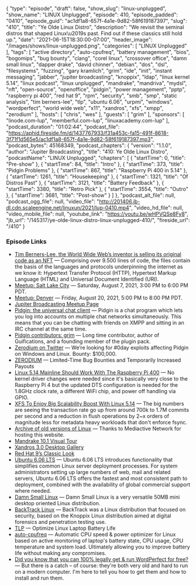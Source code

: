 {
  "type": "episode",
  "draft": false,
  "show_slug": "linux-unplugged",
  "show_name": "LINUX Unplugged",
  "episode": 410,
  "episode_padded": "0410",
  "episode_guid": "ac1df1a8-657f-4a1e-9d82-58f619187397",
  "slug": "410",
  "title": "Ye Olde Linux Distro",
  "description": "We revisit the seminal distros that shaped Linux\u2019s past. Find out if these classics still hold up.",
  "date": "2021-06-15T18:30:00-07:00",
  "header_image": "/images/shows/linux-unplugged.png",
  "categories": [
    "LINUX Unplugged"
  ],
  "tags": [
    "active directory",
    "auto-cpufreq",
    "battery management",
    "bios",
    "bogomips",
    "bug bounty",
    "clang",
    "corel linux",
    "crossover office",
    "damn small linux",
    "dapper drake",
    "david chinner",
    "debian",
    "dos",
    "dsl",
    "filesystems",
    "fuzzing",
    "gary kramlich",
    "grim",
    "ide",
    "init",
    "instant messaging",
    "jabber",
    "jupiter broadcasting",
    "knoppix",
    "ldap",
    "linux kernel 5.14",
    "linux podcast",
    "linux unplugged",
    "mandrake",
    "mandriva",
    "mydsl",
    "nft",
    "open-source",
    "openoffice",
    "pidgin",
    "power management",
    "pptp",
    "raspberry pi 400",
    "red hat 9",
    "rpm",
    "security",
    "smb",
    "smp",
    "static analysis",
    "tim berners-lee",
    "tlp",
    "ubuntu 6.06",
    "urpmi",
    "windows",
    "wordperfect",
    "world wide web",
    "x11",
    "xandros",
    "xfs",
    "xmpp",
    "zerodium"
  ],
  "hosts": [
    "chris",
    "wes"
  ],
  "guests": [
    "grim"
  ],
  "sponsors": [
    "linode.com-lup",
    "memberful.com-lup",
    "linuxacademy.com-lup"
  ],
  "podcast_duration": "01:02:44",
  "podcast_file": "https://aphid.fireside.fm/d/1437767933/f31a453c-fa15-491f-8618-3f71f1d565e5/ac1df1a8-657f-4a1e-9d82-58f619187397.mp3",
  "podcast_bytes": 45168349,
  "podcast_chapters": {
    "version": "1.1.0",
    "author": "Jupiter Broadcasting",
    "title": "410: Ye Olde Linux Distro",
    "podcastName": "LINUX Unplugged",
    "chapters": [
      {
        "startTime": 0,
        "title": "Pre-show"
      },
      {
        "startTime": 84,
        "title": "Intro"
      },
      {
        "startTime": 373,
        "title": "Pidgin Problems"
      },
      {
        "startTime": 867,
        "title": "Raspberry Pi 400 in 5.14"
      },
      {
        "startTime": 1261,
        "title": "Housekeeping"
      },
      {
        "startTime": 1321,
        "title": "Of Distros Past"
      },
      {
        "startTime": 3121,
        "title": "Battery Feedback"
      },
      {
        "startTime": 3380,
        "title": "Retro Pick"
      },
      {
        "startTime": 3554,
        "title": "Outro"
      },
      {
        "startTime": 3681,
        "title": "Post-show"
      }
    ]
  },
  "podcast_alt_file": null,
  "podcast_ogg_file": null,
  "video_file": "http://201406.jb-dl.cdn.scaleengine.net/linuxun/2021/lup-0410.mp4",
  "video_hd_file": null,
  "video_mobile_file": null,
  "youtube_link": "https://youtu.be/wHPVQSe8Fy8",
  "jb_url": "/145317/ye-olde-linux-distro-linux-unplugged-410/",
  "fireside_url": "/410"
}


### Episode Links

  * [Tim Berners-Lee, the World Wide Web’s inventor is selling its original code as an NFT](https://www.cnn.com/style/article/tim-berners-lee-nft-auction/index.html "Tim Berners-Lee, the World Wide Web’s inventor is selling its original code as an NFT") — Comprising over 9.500 lines of code, the files contain the basis of the languages and protocols underpinning the internet as we know it: Hypertext Transfer Protocol (HTTP), Hypertext Markup Language (HTML) and Universal Document Identified (URI).
  * [Meetup: Salt Lake City](https://www.meetup.com/jupiterbroadcasting/events/278854904/ "Meetup: Salt Lake City") — Saturday, August 7, 2021, 3:00 PM to 6:00 PM PDT.
  * [Meetup: Denver](https://www.meetup.com/jupiterbroadcasting/events/278855088/ "Meetup: Denver") — Friday, August 20, 2021, 5:00 PM to 8:00 PM PDT.
  * [Jupiter Broadcasting Meetup Page](http://meetup.com/jupiterbroadcasting "Jupiter Broadcasting Meetup Page")
  * [Pidgin: the universal chat client](http://pidgin.im/ "Pidgin: the universal chat client") — Pidgin is a chat program which lets you log into accounts on multiple chat networks simultaneously. This means that you can be chatting with friends on XMPP and sitting in an IRC channel at the same time.
  * [Pidgin contributors: grim](https://developer.pidgin.im/wiki/grim "Pidgin contributors: grim") — Long time contributor, author of Guifications, and a founding member of the plugin pack.
  * [Zerodium on Twitter](https://twitter.com/Zerodium/status/1399776303918821384 "Zerodium on Twitter") — We’re looking for #0day exploits affecting Pidgin on Windows and Linux. Bounty: $100,000.
  * [ZERODIUM](https://zerodium.com/temporary.html "ZERODIUM") — Limited-Time Bug Bounties and Temporarily Increased Payouts
  * [Linux 5.14 Mainline Should Work With The Raspberry Pi 400](https://www.phoronix.com/scan.php?page=news_item&px=Raspberry-Pi-400-Linux-5.14 "Linux 5.14 Mainline Should Work With The Raspberry Pi 400") — No kernel driver changes were needed since it's basically very close to the Raspberry Pi 4 but the updated DTS configuration is needed for the 1.8GHz clock rate, a different WiFi chip, and power off handling via GPIO.
  * [XFS To Enjoy Big Scalability Boost With Linux 5.14](https://www.phoronix.com/scan.php?page=news_item&px=XFS-CIL-Log-Scalability-5.14 "XFS To Enjoy Big Scalability Boost With Linux 5.14") — The big numbers are seeing the transaction rate go up from around 700k to 1.7M commits per second and a reduction in flush operations by 2~x orders of magnitude less for metadata heavy workloads that don't enforce fsync.
  * [Archive of old versions of Linux](https://soft.lafibre.info/ "Archive of old versions of Linux") — Thanks to Mediactive Network for hosting this website.
  * [Mandrake 10.1 Visual Tour](https://imgur.com/a/xHd1i5f "Mandrake 10.1 Visual Tour")
  * [Xandros 3.0 Desktop Gallery](https://imgur.com/a/2VY3Nee "Xandros 3.0 Desktop Gallery")
  * [Red Hat 9’s Classic Look](https://imgur.com/a/Iu57GMU "Red Hat 9’s Classic Look")
  * [Ubuntu 6.06 LTS](https://ubuntu.com/blog/ubuntu-6-06-lts-released "Ubuntu 6.06 LTS") — Ubuntu 6.06 LTS introduces functionality that simplifies common Linux server deployment processes. For system administrators setting up large numbers of web, mail and related servers, Ubuntu 6.06 LTS offers the fastest and most consistent path to deployment, combined with the availability of global commercial support where needed.
  * [Damn Small Linux](http://www.damnsmalllinux.org/ "Damn Small Linux") — Damn Small Linux is a very versatile 50MB mini desktop oriented Linux distribution.
  * [BackTrack Linux](https://www.backtrack-linux.org/ "BackTrack Linux") — BackTrack was a Linux distribution that focused on security, based on the Knoppix Linux distribution aimed at digital forensics and penetration testing use.
  * [TLP](https://linrunner.de/tlp/ "TLP") — Optimize Linux Laptop Battery Life
  * [auto-cpufreq](https://github.com/AdnanHodzic/auto-cpufreq "auto-cpufreq") — Automatic CPU speed & power optimizer for Linux based on active monitoring of laptop's battery state, CPU usage, CPU temperature and system load. Ultimately allowing you to improve battery life without making any compromises.
  * [Did you know that you can 100% legally get & run WordPerfect for free?](https://liam-on-linux.livejournal.com/80768.html "Did you know that you can 100% legally get & run WordPerfect for free?") — But there is a catch – of course: they're both very old and hard to run on a modern computer. I'm here to tell you how to get them and how to install and run them.


